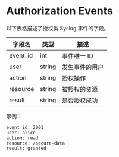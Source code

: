 # Authorization Events

以下表格描述了授权类 Syslog 事件的字段。

| 字段名 | 类型 | 描述 |
| ------ | ---- | ---- |
| event_id | int | 事件唯一 ID |
| user | string | 发生事件的用户 |
| action | string | 授权操作 |
| resource | string | 被授权的资源 |
| result | string | 是否授权成功 |

示例：

```plaintext
event_id: 2001
user: alice
action: read
resource: /secure-data
result: granted
```
```
